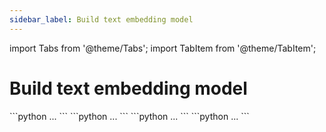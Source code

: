 ```yaml
---
sidebar_label: Build text embedding model
---
```

import Tabs from '@theme/Tabs';
import TabItem from '@theme/TabItem';

<!-- TABS -->
# Build text embedding model


<Tabs>
    <TabItem value="OpenAI" label="OpenAI" default>
        ```python
        ...        
        ```
    </TabItem>
    <TabItem value="JinaAI" label="JinaAI" default>
        ```python
        ...        
        ```
    </TabItem>
    <TabItem value="Sentence-Transformers" label="Sentence-Transformers" default>
        ```python
        ...        
        ```
    </TabItem>
    <TabItem value="Transformers" label="Transformers" default>
        ```python
        ...        
        ```
    </TabItem>
</Tabs>
